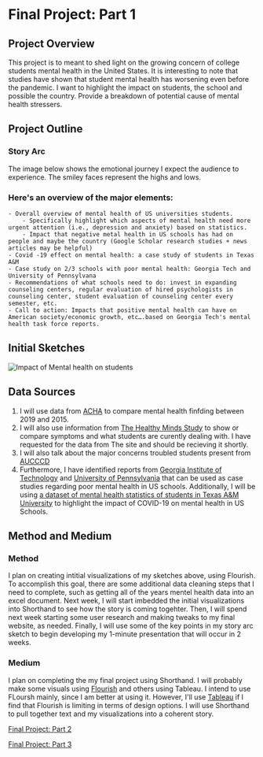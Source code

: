 # Final Project: Part 1
## Project Overview
This project is to meant to shed light on the growing concern of college students mental health in the United States. It is interesting to note that studies have shown that student mental health has worsening even before the pandemic. I want to highlight the impact on students, the school and possible the country. Provide a breakdown of potential cause of mental health stressers. 

## Project Outline
### Story Arc
The image below shows the emotional journey I expect the audience to experience. The smiley faces represent the highs and lows.


### Here's an overview of the major elements:
	- Overall overview of mental health of US universities students.
		- Specifically highlight which aspects of mental health need more urgent attention (i.e., depression and anxiety) based on statistics.
        - Impact that negative metal health in US schools has had on people and maybe the country (Google Scholar research studies + news articles may be helpful)
	- Covid -19 effect on mental health: a case study of students in Texas A&M
	- Case study on 2/3 schools with poor mental health: Georgia Tech and University of Pennsylvana
	- Recommendations of what schools need to do: invest in expanding counseling centers, regular evaluation of hired psychologists in counseling center, student evaluation of counseling center every semester, etc.
	- Call to action: Impacts that positive mental health can have on American society/economic growth, etc….based on Georgia Tech's mental health task force reports.

## Initial Sketches
![Impact of Mental health on students](https://user-images.githubusercontent.com/98299182/153797019-7e4dc416-adc4-43d2-9b82-1b496c192606.png)

## Data Sources
1. I will use data from [ACHA](https://www.acha.org/NCHA/ACHA-NCHA_Data/Publications_and_Reports/NCHA/Data/Reports_ACHA-NCHAIIc.aspx) to compare mental health finfding between 2019 and 2015.
2. I will also use information from [The Healthy Minds Study](https://healthymindsnetwork.org/data/) to show or compare symptoms and what students are curently dealing with. I have requested for the data from The site and should be recieving it shortly.
3. I will also talk about the major concerns troubled students present from [AUCCCD](chrome-extension://efaidnbmnnnibpcajpcglclefindmkaj/viewer.html?pdfurl=https%3A%2F%2Fwww.aucccd.org%2Fassets%2Fdocuments%2FSurvey%2F2019-2020%2520Annual%2520Report%2520FINAL%2520March-2021.pdf&clen=1857432&chunk=true)
4. Furthermore, I have identified reports from [Georgia Institute of Technology](https://www.gatech.edu/sites/default/files/documents/pathforward/gt-student-mental-health-report.pdf) and [University of Pennsylvania](https://repository.upenn.edu/cgi/viewcontent.cgi?article=1196&context=anthro_seniortheses) that can be used as case studies regarding poor mental health in US schools. Additionally, I will be using [a dataset of mental health statistics of students in Texas A&M University](https://www.jmir.org/2020/9/e22817/) to highlight the impact of COVID-19 on mental health in US Schools.


## Method and Medium
### Method
I plan on creating intitial visualizations of my sketches above, using Flourish. To accomplish this goal, there are some additional data cleaning steps that I need to complete, such as getting all of the years mentel health data into an excel document. Next week, I will start imbedded the initial visualizations into Shorthand to see how the story is coming togehter. Then, I will spend next week starting some user research and making tweaks to my final website, as needed. Finally, I will use some of the key points in my story arc sketch to begin developing my 1-minute presentation that will occur in 2 weeks.

### Medium

I plan on completing the my final project using Shorthand. I will probably make some visuals using [Flourish](https://flourish.studio/) and others using Tableau. I intend to use FLoursh mainly, since I am better at using it. However, I'll use [Tableau](https://shorthand.com/) if I find that Flourish is limiting in terms of design options. I will use Shorthand to pull together text and my visualizations into a coherent story. 

[Final Project: Part 2](Final_Project_Part_2.md)

[Final Project: Part 3](Final_Project_Part_3.md)

